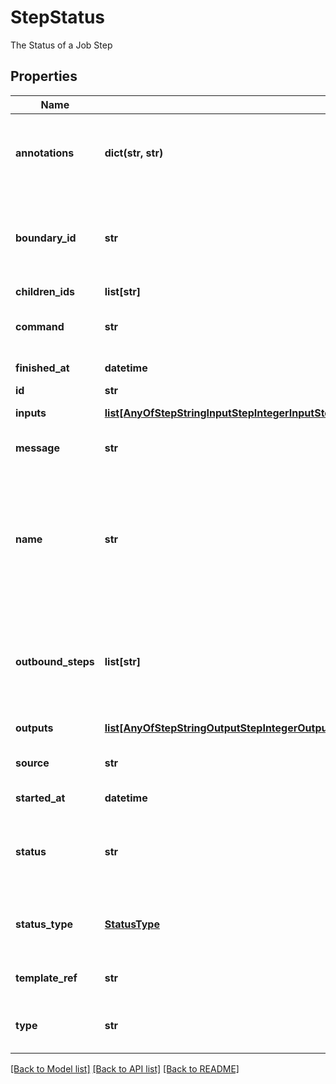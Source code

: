 # StepStatus

The Status of a Job Step
## Properties
Name | Type | Description | Notes
------------ | ------------- | ------------- | -------------
**annotations** | **dict(str, str)** | An optional dictionary to add annotations to inputs. These annotations will be used by the client side libraries. | [optional] 
**boundary_id** | **str** | This indicates the step ID of the associated template root             step in which this step belongs to. A DAG step will have the id of the             parent DAG for example. | [optional] 
**children_ids** | **list[str]** | A list of child step IDs | 
**command** | **str** | The command used to run this step. Only applies to Function steps. | [optional] 
**finished_at** | **datetime** | The time at which the task was completed | [optional] 
**id** | **str** | The step unique ID | 
**inputs** | [**list[AnyOfStepStringInputStepIntegerInputStepNumberInputStepBooleanInputStepFolderInputStepFileInputStepPathInputStepArrayInputStepJSONObjectInput]**](AnyOfStepStringInputStepIntegerInputStepNumberInputStepBooleanInputStepFolderInputStepFileInputStepPathInputStepArrayInputStepJSONObjectInput.md) | The inputs used by this step. | 
**message** | **str** | Any message produced by the task. Usually error/debugging hints. | [optional] 
**name** | **str** | A human readable name for the step. Usually defined by the DAG task name but can be extended if the step is part of a loop for example. This name is unique within the boundary of the DAG/Job that generated it. | 
**outbound_steps** | **list[str]** | A list of the last step to ran in the context of this step. In the case of a DAG or a job this will be the last step that has been executed. It will remain empty for functions. | 
**outputs** | [**list[AnyOfStepStringOutputStepIntegerOutputStepNumberOutputStepBooleanOutputStepFolderOutputStepFileOutputStepPathOutputStepArrayOutputStepJSONObjectOutput]**](AnyOfStepStringOutputStepIntegerOutputStepNumberOutputStepBooleanOutputStepFolderOutputStepFileOutputStepPathOutputStepArrayOutputStepJSONObjectOutput.md) | The outputs produced by this step. | 
**source** | **str** | Source url for the status object. It can be a recipe or a function. | [optional] 
**started_at** | **datetime** | The time at which the task was started | 
**status** | **str** | The status of this task. Can be \&quot;Running\&quot;, \&quot;Succeeded\&quot;, \&quot;Failed\&quot; or \&quot;Error\&quot; | 
**status_type** | [**StatusType**](StatusType.md) | The type of step this status is for. Can be \&quot;Function\&quot;, \&quot;DAG\&quot; or \&quot;Loop\&quot; | 
**template_ref** | **str** | The name of the template that spawned this step | 
**type** | **str** |  | [optional] [readonly] [default to 'StepStatus']

[[Back to Model list]](../README.md#documentation-for-models) [[Back to API list]](../README.md#documentation-for-api-endpoints) [[Back to README]](../README.md)


